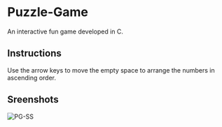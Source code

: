 # Puzzle-Game
An interactive fun game developed in C.

## Instructions
Use the arrow keys to move the empty space to arrange the numbers in ascending order.

## Sreenshots
![PG-SS](https://user-images.githubusercontent.com/95761669/176838186-d506506f-b735-4d03-a373-15d7f3ed81b0.jpg)
